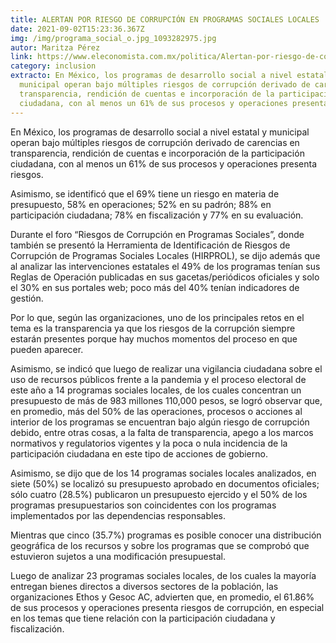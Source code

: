 ```yaml
---
title: ALERTAN POR RIESGO DE CORRUPCIÓN EN PROGRAMAS SOCIALES LOCALES
date: 2021-09-02T15:23:36.367Z
img: /img/programa_social_o.jpg_1093282975.jpg
autor: Maritza Pérez
link: https://www.eleconomista.com.mx/politica/Alertan-por-riesgo-de-corrupcion-en-programas-sociales-locales-20210831-0136.html
category: inclusion
extracto: En México, los programas de desarrollo social a nivel estatal y
  municipal operan bajo múltiples riesgos de corrupción derivado de carencias en
  transparencia, rendición de cuentas e incorporación de la participación
  ciudadana, con al menos un 61% de sus procesos y operaciones presenta riesgos.
---
```

<!--StartFragment-->

En México, los programas de desarrollo social a nivel estatal y municipal operan bajo múltiples riesgos de corrupción derivado de carencias en transparencia, rendición de cuentas e incorporación de la participación ciudadana, con al menos un 61% de sus procesos y operaciones presenta riesgos.

Asimismo, se identificó que el 69% tiene un riesgo en materia de presupuesto, 58% en operaciones; 52% en su padrón; 88% en participación ciudadana; 78% en fiscalización y 77% en su evaluación.

Durante el foro “Riesgos de Corrupción en Programas Sociales”, donde también se presentó la Herramienta de Identificación de Riesgos de Corrupción de Programas Sociales Locales (HIRPROL), se dijo además que al analizar las intervenciones estatales el 49% de los programas tenían sus Reglas de Operación publicadas en sus gacetas/periódicos oficiales y solo el 30% en sus portales web; poco más del 40% tenían indicadores de gestión.

Por lo que, según las organizaciones, uno de los principales retos en el tema es la transparencia ya que los riesgos de la corrupción siempre estarán presentes porque hay muchos momentos del proceso en que pueden aparecer.

Asimismo, se indicó que luego de realizar una vigilancia ciudadana sobre el uso de recursos públicos frente a la pandemia y el proceso electoral de este año a 14 programas sociales locales, de los cuales concentran un presupuesto de más de 983 millones 110,000 pesos, se logró observar que, en promedio, más del 50% de las operaciones, procesos o acciones al interior de los programas se encuentran bajo algún riesgo de corrupción debido, entre otras cosas, a la falta de transparencia, apego a los marcos normativos y regulatorios vigentes y la poca o nula incidencia de la participación ciudadana en este tipo de acciones de gobierno.

Asimismo, se dijo que de los 14 programas sociales locales analizados, en siete (50%) se localizó su presupuesto aprobado en documentos oficiales; sólo cuatro (28.5%) publicaron un presupuesto ejercido y el 50% de los programas presupuestarios son coincidentes con los programas implementados por las dependencias responsables.

Mientras que cinco (35.7%) programas es posible conocer una distribución geográfica de los recursos y sobre los programas que se comprobó que estuvieron sujetos a una modificación presupuestal.

Luego de analizar 23 programas sociales locales, de los cuales la mayoría entregan bienes directos a diversos sectores de la población, las organizaciones Ethos y Gesoc AC, advierten que, en promedio, el 61.86% de sus procesos y operaciones presenta riesgos de corrupción, en especial en los temas que tiene relación con la participación ciudadana y fiscalización.

<!--EndFragment-->